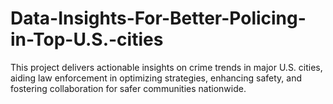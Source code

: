 # Data-Insights-For-Better-Policing-in-Top-U.S.-cities
This project delivers actionable insights on crime trends in major U.S. cities, aiding law enforcement in optimizing strategies, enhancing safety, and fostering collaboration for safer communities nationwide.
